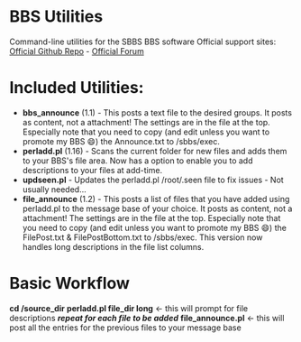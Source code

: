 # BBS Utilities
Command-line utilities for the SBBS BBS software
Official support sites: [Official Github Repo](https://github.com/fstltna/bbs_utils) - [Official Forum](https://synchronetbbs.org/index.php/forum/bbs-utils-suite-support) 


Included Utilities:
==
- **bbs_announce** (1.1) - This posts a text file to the desired groups. It posts as content, not a attachment! The settings are in the file at the top. Especially note that you need to copy (and edit unless you want to promote my BBS 😄) the Announce.txt to /sbbs/exec.
- **perladd.pl** (1.16) - Scans the current folder for new files and adds them to your BBS's file area. Now has a option to enable you to add descriptions to your files at add-time.
- **updseen.pl** - Updates the perladd.pl /root/.seen file to fix issues - Not usually needed...
- **file_announce** (1.2) - This posts a list of files that you have added using perladd.pl to the message base of your choice. It posts as content, not a attachment! The settings are in the file at the top. Especially note that you need to copy (and edit unless you want to promote my BBS 😄) the FilePost.txt & FilePostBottom.txt to /sbbs/exec. This version now handles long descriptions in the file list columns.

Basic Workflow
==
**cd /source_dir**
**perladd.pl file_dir long**    <- this will prompt for file descriptions
**_repeat for each file to be added_**
**file_announce.pl**   <- this will post all the entries for the previous files to your message base
